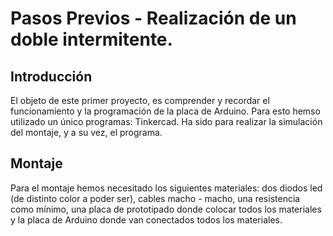 # Pasos Previos - Realización de un doble intermitente.
## Introducción
El objeto de este primer proyecto, es comprender y recordar el funcionamiento y la programación de la placa de Arduino. Para esto hemso utilizado un único programas: Tinkercad. Ha sido para realizar la simulación del montaje, y a su vez, el programa. 

## Montaje
Para el montaje hemos necesitado los siguientes materiales: dos diodos led (de distinto color a poder ser), cables macho - macho, una resistencia como mínimo, una placa de prototipado donde colocar todos los materiales y la placa de Arduino donde van conectados todos los materiales.

